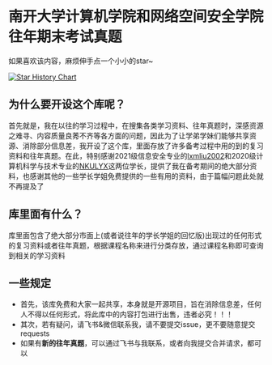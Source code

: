 # 南开大学计算机学院和网络空间安全学院往年期末考试真题

如果喜欢该内容，麻烦伸手点一个小小的star~

[![Star History Chart](https://api.star-history.com/svg?repos=Luhaozhhhe/NKU_Final_Exam&type=Timeline)](https://star-history.com/#Luhaozhhhe/NKU_Final_Exam&Timeline)

## 为什么要开设这个库呢？
首先就是，我在以往的学习过程中，在搜集各类学习资料、往年真题时，深感资源之难寻、内容质量良莠不齐等各方面的问题，因此为了让学弟学妹们能够共享资源、消除部分信息差，我开设了这个库，里面存放了许多备考过程中用的到的复习资料和往年真题。在此，特别感谢2021级信息安全专业的[lxmliu2002](https://github.com/lxmliu2002)和2020级计算机科学与技术专业的[NKULYX](https://github.com/NKULYX)这两位学长，提供了我在备考期间的绝大部分资料，也感谢其他的一些学长学姐免费提供的一些有用的资料，由于篇幅问题此处就不再提及了

## 库里面有什么？
库里面包含了绝大部分市面上(或者说往年的学长学姐的回忆版)出现过的任何形式的复习资料或者往年真题，根据课程名称来进行分类存放，通过课程名称即可查询到相关的学习资料

## 一些规定
+ 首先，该库免费和大家一起共享，本身就是开源项目，旨在消除信息差，任何人不得以任何形式，将此库中的内容打包进行出售，违者必究！！！
+ 其次，若有疑问，请飞书&微信联系我，请不要提交issue，更不要随意提交requests
+ 如果有**新的往年真题**，可以通过飞书与我联系，或者向我提交合并请求，都可以
